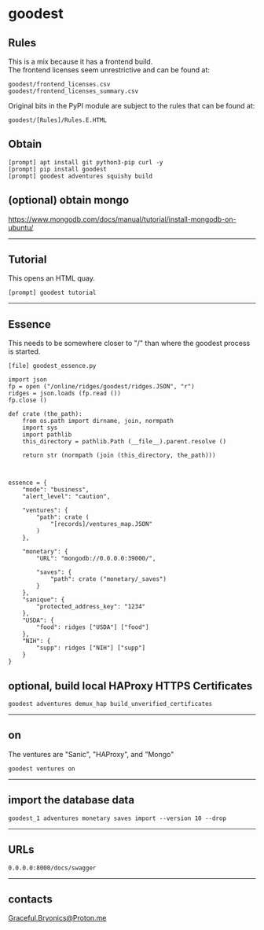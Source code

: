 





# goodest


## Rules
This is a mix because it has a frontend build.  
The frontend licenses seem unrestrictive and can be found at:  
```
goodest/frontend_licenses.csv
goodest/frontend_licenses_summary.csv
```

Original bits in the PyPI module are subject to the rules that can be found at:
```
goodest/[Rules]/Rules.E.HTML
```

	
## Obtain
```
[prompt] apt install git python3-pip curl -y
[prompt] pip install goodest
[prompt] goodest adventures squishy build
```

## (optional) obtain mongo
https://www.mongodb.com/docs/manual/tutorial/install-mongodb-on-ubuntu/   


---	

## Tutorial
This opens an HTML quay.
```
[prompt] goodest tutorial
```

---	

## Essence
This needs to be somewhere closer to "/" than
where the goodest process is started.


```
[file] goodest_essence.py
```
```
import json
fp = open ("/online/ridges/goodest/ridges.JSON", "r")
ridges = json.loads (fp.read ())
fp.close ()

def crate (the_path):
	from os.path import dirname, join, normpath
	import sys
	import pathlib
	this_directory = pathlib.Path (__file__).parent.resolve ()
	
	return str (normpath (join (this_directory, the_path)))



essence = {
	"mode": "business",
	"alert_level": "caution",
	
	"ventures": {
		"path": crate (
			"[records]/ventures_map.JSON"
		)
	},
	
	"monetary": {
		"URL": "mongodb://0.0.0.0:39000/",
					
		"saves": {
			"path": crate ("monetary/_saves")
		}
	},
	"sanique": {
		"protected_address_key": "1234"
	},
	"USDA": {
		"food": ridges ["USDA"] ["food"]
	},
	"NIH": {
		"supp": ridges ["NIH"] ["supp"]
	}
}
```

## optional, build local HAProxy HTTPS Certificates
```
goodest adventures demux_hap build_unverified_certificates
```

---	

## on
The ventures are "Sanic", "HAProxy", and "Mongo"
```
goodest ventures on
```

---

## import the database data
```
goodest_1 adventures monetary saves import --version 10 --drop
```

---

## URLs
```
0.0.0.0:8000/docs/swagger
```

---



## contacts
Graceful.Bryonics@Proton.me






